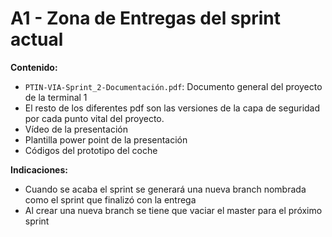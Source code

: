 # A1 - Zona de Entregas del sprint actual
**Contenido:**
- ```PTIN-VIA-Sprint_2-Documentación.pdf```: Documento general del proyecto de la terminal 1
- El resto de los diferentes pdf son las versiones de la capa de seguridad por cada punto vital del proyecto.
- Vídeo de la presentación
- Plantilla power point de la presentación
- Códigos del prototipo del coche

**Indicaciones:**
- Cuando se acaba el sprint se generará una nueva branch nombrada como el sprint que finalizó con la entrega
- Al crear una nueva branch se tiene que vaciar el master para el próximo sprint
